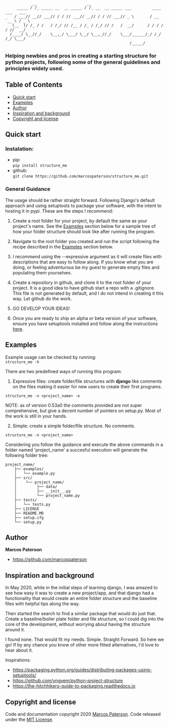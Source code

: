                 __                      __                                          
         _____ / /_ _____ __  __ _____ / /_ __  __ _____ ___         ____ ___   ___ 
        / ___// __// ___// / / // ___// __// / / // ___// _ \       / __ `__ \ / _ \
       (__  )/ /_ / /   / /_/ // /__ / /_ / /_/ // /   /  __/      / / / / / //  __/
      /____/ \__//_/    \__,_/ \___/ \__/ \__,_//_/    \___/______/_/ /_/ /_/ \___/ 
                                                           /_____/                 
### Helping newbies and pros in creating a starting structure for python projects, following some of the general guidelines and principles widely used.  
  

## Table of Contents
- [Quick start](#quick-start)
- [Examples](#examples)
- [Author](#author)
- [Inspiration and background](#inspiration-and-background)
- [Copyright and license](#copyright-and-license)

## Quick start
### Instalation:
- pip:  
    `pip install structure_me`
- github:  
    `git clone https://github.com/marcospaterson/structure_me.git`

### General Guidance
The usage should be rather straight forward. Following Django's default approach
and using setuptools to package your software, with the intent to hosting it in
pypi.
These are the steps I recommend:
1. Create a root folder for your project, by default the same as your project's
name. See the [Examples](#examples) section below for a sample tree of how your
folder structure should look like after running the program.

2. Navigate to the root folder you created and run the script following the recipe
described in the [Examples](#examples) section below.

3. I recommend using the --expressive argument as it will create files with descriptions
that are easy to follow along. If you know what you are doing, or feeling adventurous
be my guest to generate empty files and populating them yourselves.

4. Create a repository in github, and clone it to the root folder of your project.
It is a good idea to have github start a repo with a .gitignore. This file is not
generated by default, and I do not intend in creating it this way. Let github do the
work.

5. GO DEVELOP YOUR IDEAS!

6. Once you are ready to ship an alpha or beta version of your software, ensure
you have setuptools installed and follow along the instructions [here](https://packaging.python.org/guides/distributing-packages-using-setuptools/).

## Examples
Example usage can be checked by running:  
`structure_me -h`

There are two predefined ways of running this program:
  
1. Expressive files: create folder/file structures with **django** like comments
on the files making it easier for new users to create their first programs.
  
`structure_me -n <project_name> -e`

NOTE: as of version 0.53a0 the comments provided are not super comprehensive, but
give a decent number of pointers on setup.py. Most of the work is still in your
hands.

2. Simple: create a simple folder/file structure. No comments.

`structure_me -n <project_name>`

Considering you follow the guidance and execute the above commands in a folder 
named 'project_name' a succesful execution will generate the following folder tree:  
```
project_name/ 
    ├── examples/  
    │   └── example.py  
    ├── src/  
    │    └── project_name/  
    │         ├── data/  
    │         ├── __init__.py  
    │         └── project_name.py  
    ├── tests/  
    │   └── tests.py  
    ├── LICENSE  
    ├── README.MD  
    ├── setup.cfg
    └── setup.py  
```

## Author

**Marcos Paterson**
- <https://github.com/marcospaterson>


## Inspiration and background

In May 2020, while in the initial steps of learning django, I was amazed to
see how easy it was to create a new project/app, and that django had a functionality
that would create an entire folder structure and the baseline files with helpful
tips along the way.

Then started the search to find a similar package that would do just that. Create
a baseline/boiler plate folder and file structure, so I could dig into the core 
of the development, without worrying about having the structure around it.

I found none. That would fit my needs. Simple. Straight Forward. So here we go!
If by any chance you know of other more fitted alternatives, I'd love to hear about it.

Inspirations:
- <https://packaging.python.org/guides/distributing-packages-using-setuptools/>
- <https://github.com/yngvem/python-project-structure>
- <https://the-hitchhikers-guide-to-packaging.readthedocs.io>


## Copyright and license

Code and documentation copyright 2020 [Marcos Paterson](https://github.com/marcospaterson). 
Code released under the [MIT License](https://github.com/marcospaterson/structure_me/blob/master/LICENSE).
